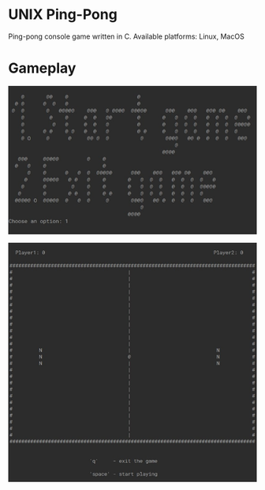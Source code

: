 # UNIX Ping-Pong
Ping-pong console game written in C.
Available platforms: Linux, MacOS

# Gameplay

![game-intro](assets/game-intro.jpg)

![game-field](assets/game-field.jpg)
